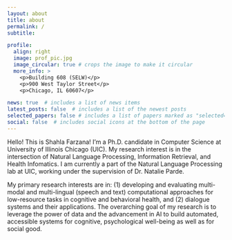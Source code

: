 ```yaml
---
layout: about
title: about
permalink: /
subtitle: 

profile:
  align: right
  image: prof_pic.jpg
  image_circular: true # crops the image to make it circular
  more_info: >
    <p>Building 608 (SELW)</p>
    <p>900 West Taylor Street</p>
    <p>Chicago, IL 60607</p>

news: true  # includes a list of news items
latest_posts: false  # includes a list of the newest posts
selected_papers: false # includes a list of papers marked as "selected={true}"
social: false  # includes social icons at the bottom of the page
---
```


Hello! This is Shahla Farzana! I’m a Ph.D. candidate in Computer Science at University of Illinois Chicago (UIC).
My research interest is in the intersection of Natural Language Processing, Information Retrieval, and Health Infomatics.
I am currently a part of the Natural Language Processing lab at UIC, working under the supervision of Dr. Natalie Parde.

My primary research interests are in: (1) developing and evaluating multi-modal and multi-lingual (speech and text) computational approaches for low-resource tasks in cognitive and behavioral health, and (2) dialogue systems and their applications.
The overarching goal of my research is to leverage the
power of data and the advancement in AI to build automated, accessible systems for cognitive,
psychological well-being as well as for social good.